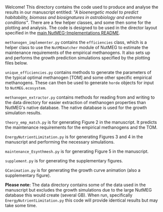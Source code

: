Welcome! This directory contains the code used to produce and analyse the results in our manuscript entitled: *"A bioenergetic model to predict habitability, biomass and biosignatures in astrobiology and extreme conditions"*. There are a few helper classes, and some then some for the plotting and analysis. The code is designed to be used in the director layout specified in the [main NutMEG-Implementations README](https://github.com/pmhiggins/NutMEG-Implementations/README.md).

`methanogen_implementer.py` contains the `efficiencies` class, which is a helper class to use the `NutMEmatcher` module of NutMEG to estimate the maintenance requirements of the empirical methanogens. It also sets up and performs the growth prediction simulations specified by the plotting files below.

`unique_efficiencies.py` contains methods to generate the parameters of the typical optimal methanogen [TOM] and some other specific empirical methanogens. These can then be used to generate `horde` objects for input to `NutMEG.ecosystem`.

`methanogen_extractor.py` contains methods for reading from and writing to the data directory for easier extraction of methanogen properties than NutMEG's native database. The native database is used for the growth simulation results.

`theory_emp_match.py` is for generating Figure 2 in the manuscript. It predicts the maintenance requirements for the empirical methanogens and the TOM.

`EnergyNutrientLimitation.py` is for generating Figures 3 and 4 in the manuscript and performing the necessary simulations.

`maintenance_Esynthmesh.py` is for generating Figure 5 in the manuscript.

`supplement.py` is for generating the supplementary figures.

`GCanimation.py` is for generating the growth curve animation (also a supplementary figure).

**Please note:** The data directory contains some of the data used in the manuscript but excludes the growth simulations due to the large NutMEG database this would create (several GB). When run, specifically `EnergyNutrientLimitation.py` this code will provide identical results but may take some time.
